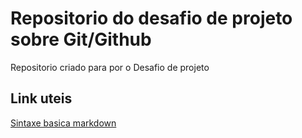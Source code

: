 # Repositorio do desafio de projeto sobre Git/Github 
Repositorio criado para por o Desafio de projeto


## Link uteis

[Sintaxe basica markdown](https://www.markdownguide.org/basic-syntax/)
